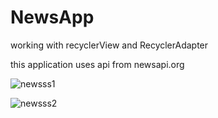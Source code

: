 # NewsApp
working with recyclerView and RecyclerAdapter

this application uses api from newsapi.org

![newsss1](https://user-images.githubusercontent.com/31827089/131126735-cc06c04c-a4ac-4d7f-9a4e-5cf9e4c604e7.jpeg)

![newsss2](https://user-images.githubusercontent.com/31827089/131126714-8dcb215c-b9c4-45cf-8425-3cbb5703193c.jpeg)

